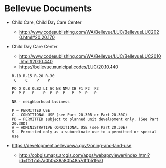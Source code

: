 # Bellevue Documents
* Child Care, Child Day Care Center 
  * http://www.codepublishing.com/WA/Bellevue/LUC/BellevueLUC2020.html#20.20.170
* Child Day Care Center
  * http://www.codepublishing.com/WA/Bellevue/LUC/BellevueLUC2010.html#20.10.440
  * https://bellevue.municipal.codes/LUC/20.10.440
  ```
  R-10 R-15 R-20 R-30
   C    C    P    P
   
  PO O OLB OLB2 LI GC NB NMU CB F1 F2  F3   
  P  P P   P    P  P  P  P   P  P  P   P
  
  NB - neighborhood business
  ```
  ```
  P – PERMITTED USE
  C – CONDITIONAL USE (see Part 20.30B or Part 20.30C)
  PD – PERMITTED subject to planned unit development only. (See Part 20.30D)
  A – ADMINISTRATIVE CONDITIONAL USE (see Part 20.30E)
  S – Permitted only as a subordinate use to a permitted or special use
  ```

* https://development.bellevuewa.gov/zoning-and-land-use
  * http://cobgis.maps.arcgis.com/apps/webappviewer/index.html?id=ff2f7a57a0b0438a80b48a7dffb519c0

